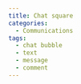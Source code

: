 ```yaml
---
title: Chat square
categories:
  - Communications
tags:
  - chat bubble
  - text
  - message
  - comment
---
```

